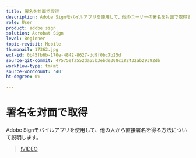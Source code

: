```yaml
---
title: 署名を対面で取得
description: Adobe Signモバイルアプリを使用して、他のユーザーの署名を対面で取得する方法について説明します
role: User
product: adobe sign
solution: Acrobat Sign
level: Beginner
topic-revisit: Mobile
thumbnail: 17362.jpg
exl-id: 0b45fb6b-170e-4842-8627-dd9f0bc7b25d
source-git-commit: 47575efa552da55b3ebde308c182432ab29392db
workflow-type: tm+mt
source-wordcount: '40'
ht-degree: 0%

---
```


# 署名を対面で取得

Adobe Signモバイルアプリを使用して、他の人から直接署名を得る方法について説明します。

>[!VIDEO](https://video.tv.adobe.com/v/17362?hidetitle=true)
